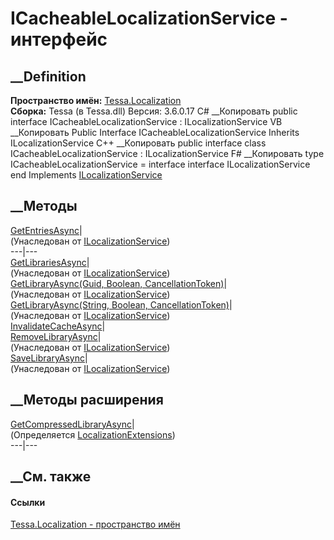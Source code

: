 # ICacheableLocalizationService - интерфейс
##  __Definition
 **Пространство имён:** [Tessa.Localization](N_Tessa_Localization.htm)  
 **Сборка:** Tessa (в Tessa.dll) Версия: 3.6.0.17
C# __Копировать
     public interface ICacheableLocalizationService : ILocalizationService
VB __Копировать
     Public Interface ICacheableLocalizationService
    	Inherits ILocalizationService
C++ __Копировать
     public interface class ICacheableLocalizationService : ILocalizationService
F# __Копировать
     type ICacheableLocalizationService = 
        interface
            interface ILocalizationService
        end
Implements
    [ILocalizationService](T_Tessa_Localization_ILocalizationService.htm)
##  __Методы
[GetEntriesAsync](M_Tessa_Localization_ILocalizationService_GetEntriesAsync.htm)|  
(Унаследован от
[ILocalizationService](T_Tessa_Localization_ILocalizationService.htm))  
---|---  
[GetLibrariesAsync](M_Tessa_Localization_ILocalizationService_GetLibrariesAsync.htm)|  
(Унаследован от
[ILocalizationService](T_Tessa_Localization_ILocalizationService.htm))  
[GetLibraryAsync(Guid, Boolean,
CancellationToken)](M_Tessa_Localization_ILocalizationService_GetLibraryAsync.htm)|  
(Унаследован от
[ILocalizationService](T_Tessa_Localization_ILocalizationService.htm))  
[GetLibraryAsync(String, Boolean,
CancellationToken)](M_Tessa_Localization_ILocalizationService_GetLibraryAsync_1.htm)|  
(Унаследован от
[ILocalizationService](T_Tessa_Localization_ILocalizationService.htm))  
[InvalidateCacheAsync](M_Tessa_Localization_ICacheableLocalizationService_InvalidateCacheAsync.htm)|  
[RemoveLibraryAsync](M_Tessa_Localization_ILocalizationService_RemoveLibraryAsync.htm)|  
(Унаследован от
[ILocalizationService](T_Tessa_Localization_ILocalizationService.htm))  
[SaveLibraryAsync](M_Tessa_Localization_ILocalizationService_SaveLibraryAsync.htm)|  
(Унаследован от
[ILocalizationService](T_Tessa_Localization_ILocalizationService.htm))  
##  __Методы расширения
[GetCompressedLibraryAsync](M_Tessa_Localization_LocalizationExtensions_GetCompressedLibraryAsync.htm)|  
(Определяется
[LocalizationExtensions](T_Tessa_Localization_LocalizationExtensions.htm))  
---|---  
##  __См. также
#### Ссылки
[Tessa.Localization - пространство имён](N_Tessa_Localization.htm)
